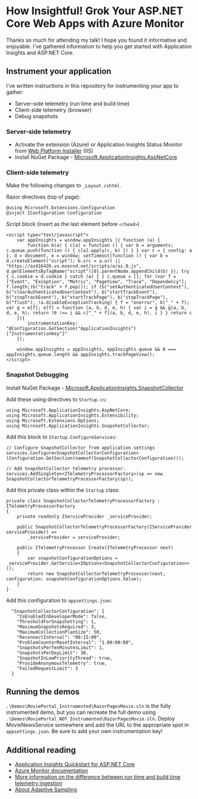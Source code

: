 # How Insightful! Grok Your ASP.NET Core Web Apps with Azure Monitor

Thanks so much for attending my talk! I hope you found it informative and enjoyable. I've gathered information to help you get started with Application Insights and ASP.NET Core.

## Instrument your application

I've written instructions in this repository for instrumenting your app to gather:

* Server-side telemetry (run time and build time)
* Client-side telemetry (browser)
* Debug snapshots

### Server-side telemetry

* Activate the extension (Azure) or Application Insights Status Monitor from [Web Platform Installer](https://www.microsoft.com/web/downloads/platform.aspx) (IIS)
* Install NuGet Package - [Microsoft.ApplicationInsights.AspNetCore](https://www.nuget.org/packages/Microsoft.ApplicationInsights.AspNetCore)

### Client-side telemetry 

Make the following changes to `_Layout.cshtml`.

Razor directives (top of page):

```
@using Microsoft.Extensions.Configuration
@inject IConfiguration Configuration
```

Script block (insert as the last element before `</head>`)

```
<script type="text/javascript">
	var appInsights = window.appInsights || function (a) {
		function b(a) { c[a] = function () { var b = arguments; c.queue.push(function () { c[a].apply(c, b) }) } } var c = { config: a }, d = document, e = window; setTimeout(function () { var b = d.createElement("script"); b.src = a.url || "https://az416426.vo.msecnd.net/scripts/a/ai.0.js", d.getElementsByTagName("script")[0].parentNode.appendChild(b) }); try { c.cookie = d.cookie } catch (a) { } c.queue = []; for (var f = ["Event", "Exception", "Metric", "PageView", "Trace", "Dependency"]; f.length;)b("track" + f.pop()); if (b("setAuthenticatedUserContext"), b("clearAuthenticatedUserContext"), b("startTrackEvent"), b("stopTrackEvent"), b("startTrackPage"), b("stopTrackPage"), b("flush"), !a.disableExceptionTracking) { f = "onerror", b("_" + f); var g = e[f]; e[f] = function (a, b, d, e, h) { var i = g && g(a, b, d, e, h); return !0 !== i && c["_" + f](a, b, d, e, h), i } } return c
	}({
		instrumentationKey: "@Configuration.GetSection("ApplicationInsights")["InstrumentationKey"]"
	});

	window.appInsights = appInsights, appInsights.queue && 0 === appInsights.queue.length && appInsights.trackPageView();
</script>
```

### Snapshot Debugging

Install NuGet Package - [Microsoft.ApplicationInsights.SnapshotCollector](https://www.nuget.org/packages/Microsoft.ApplicationInsights.SnapshotCollector/)

Add these using directives to `Startup.cs`:

```
using Microsoft.ApplicationInsights.AspNetCore;
using Microsoft.ApplicationInsights.Extensibility;
using Microsoft.Extensions.Options;
using Microsoft.ApplicationInsights.SnapshotCollector;
```

Add this block to `Startup.ConfigureServices`:

```
// Configure SnapshotCollector from application settings
services.Configure<SnapshotCollectorConfiguration>(Configuration.GetSection(nameof(SnapshotCollectorConfiguration)));

// Add SnapshotCollector telemetry processor.
services.AddSingleton<ITelemetryProcessorFactory>(sp => new SnapshotCollectorTelemetryProcessorFactory(sp));
```

Add this private class within the `Startup` class:

```
private class SnapshotCollectorTelemetryProcessorFactory : ITelemetryProcessorFactory
{
	private readonly IServiceProvider _serviceProvider;

	public SnapshotCollectorTelemetryProcessorFactory(IServiceProvider serviceProvider) =>
		_serviceProvider = serviceProvider;

	public ITelemetryProcessor Create(ITelemetryProcessor next)
	{
		var snapshotConfigurationOptions = _serviceProvider.GetService<IOptions<SnapshotCollectorConfiguration>>();
		return new SnapshotCollectorTelemetryProcessor(next, configuration: snapshotConfigurationOptions.Value);
	}
}
```

Add this configuration to `appsettings.json`:

```
  "SnapshotCollectorConfiguration": {
    "IsEnabledInDeveloperMode": false,
    "ThresholdForSnapshotting": 1,
    "MaximumSnapshotsRequired": 3,
    "MaximumCollectionPlanSize": 50,
    "ReconnectInterval": "00:15:00",
    "ProblemCounterResetInterval": "1.00:00:00",
    "SnapshotsPerTenMinutesLimit": 1,
    "SnapshotsPerDayLimit": 30,
    "SnapshotInLowPriorityThread": true,
    "ProvideAnonymousTelemetry": true,
    "FailedRequestLimit": 3
  }
```

## Running the demos

`.\Demos\MoviePortal_Instrumented\RazorPagesMovie.sln` is the fully instrumented demo, but you can recreate the full demo using `.\Demos\MoviePortal_NOT_Instrumented\RazorPagesMovie.sln`. Deploy MovieNewsService somewhere and add the URL to the appropriate spot in `appsettings.json`.  Be sure to add your own instrumentation key!

## Additional reading

* [Application Insights Quickstart for ASP.NET Core](https://docs.microsoft.com/azure/application-insights/app-insights-dotnetcore-quick-start?toc=/azure/azure-monitor/toc.json)
* [Azure Monitor documentation](https://docs.microsoft.com/azure/azure-monitor/)
* [More information on the difference between run time and build time telemetry ingestion](https://docs.microsoft.com/azure/application-insights/app-insights-monitor-performance-live-website-now)
* [About Adaptive Sampling](https://docs.microsoft.com/azure/application-insights/app-insights-sampling#adaptive-sampling-at-your-web-server)
